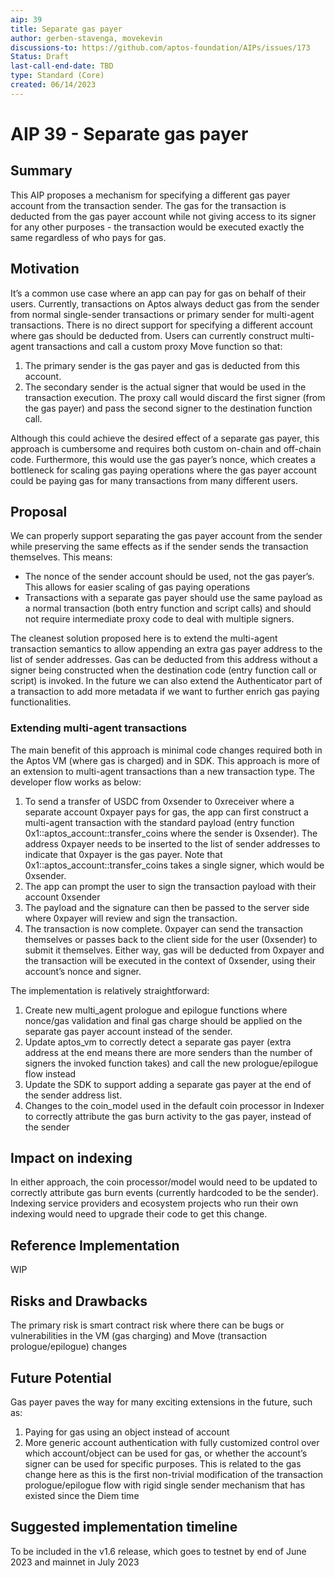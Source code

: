 ```yaml
---
aip: 39
title: Separate gas payer
author: gerben-stavenga, movekevin
discussions-to: https://github.com/aptos-foundation/AIPs/issues/173
Status: Draft
last-call-end-date: TBD
type: Standard (Core)
created: 06/14/2023
---
```


# AIP 39 - Separate gas payer
## Summary

This AIP proposes a mechanism for specifying a different gas payer account from the transaction sender. The gas for the transaction is deducted from the gas payer account while not giving access to its signer for any other purposes - the transaction would be executed exactly the same regardless of who pays for gas.

## Motivation

It’s a common use case where an app can pay for gas on behalf of their users. Currently, transactions on Aptos always deduct gas from the sender from normal single-sender transactions or primary sender for multi-agent transactions. There is no direct support for specifying a different account where gas should be deducted from. Users can currently construct multi-agent transactions and call a custom proxy Move function so that:

1. The primary sender is the gas payer and gas is deducted from this account.
2. The secondary sender is the actual signer that would be used in the transaction execution. The proxy call would discard the first signer (from the gas payer) and pass the second signer to the destination function call.

Although this could achieve the desired effect of a separate gas payer, this approach is cumbersome and requires both custom on-chain and off-chain code. Furthermore, this would use the gas payer’s nonce, which creates a bottleneck for scaling gas paying operations where the gas payer account could be paying gas for many transactions from many different users.

## Proposal

We can properly support separating the gas payer account from the sender while preserving the same effects as if the sender sends the transaction themselves. This means:

- The nonce of the sender account should be used, not the gas payer’s. This allows for easier scaling of gas paying operations
- Transactions with a separate gas payer should use the same payload as a normal transaction (both entry function and script calls) and should not require intermediate proxy code to deal with multiple signers.

The cleanest solution proposed here is to extend the multi-agent transaction semantics to allow appending an extra gas payer address to the list of sender addresses. Gas can be deducted from this address without a signer being constructed when the destination code (entry function call or script) is invoked. In the future we can also extend the Authenticator part of a transaction to add more metadata if we want to further enrich gas paying functionalities.

### Extending multi-agent transactions

The main benefit of this approach is minimal code changes required both in the Aptos VM (where gas is charged) and in SDK. This approach is more of an extension to multi-agent transactions than a new transaction type. The developer flow works as below:

1. To send a transfer of USDC from 0xsender to 0xreceiver where a separate account 0xpayer pays for gas, the app can first construct a multi-agent transaction with the standard payload (entry function 0x1::aptos_account::transfer_coins where the sender is 0xsender). The address 0xpayer needs to be inserted to the list of sender addresses to indicate that 0xpayer is the gas payer. Note that 0x1::aptos_account::transfer_coins takes a single signer, which would be 0xsender.
2. The app can prompt the user to sign the transaction payload with their account 0xsender
3. The payload and the signature can then be passed to the server side where 0xpayer will review and sign the transaction.
4. The transaction is now complete. 0xpayer can send the transaction themselves or passes back to the client side for the user (0xsender) to submit it themselves. Either way, gas will be deducted from 0xpayer and the transaction will be executed in the context of 0xsender, using their account’s nonce and signer.

The implementation is relatively straightforward:

1. Create new multi_agent prologue and epilogue functions where nonce/gas validation and final gas charge should be applied on the separate gas payer account instead of the sender.
2. Update aptos_vm to correctly detect a separate gas payer (extra address at the end means there are more senders than the number of signers the invoked function takes) and call the new prologue/epilogue flow instead
3. Update the SDK to support adding a separate gas payer at the end of the sender address list.
4. Changes to the coin_model used in the default coin processor in Indexer to correctly attribute the gas burn activity to the gas payer, instead of the sender

## Impact on indexing

In either approach, the coin processor/model would need to be updated to correctly attribute gas burn events (currently hardcoded to be the sender). Indexing service providers and ecosystem projects who run their own indexing would need to upgrade their code to get this change.

## Reference Implementation

WIP

## Risks and Drawbacks

The primary risk is smart contract risk where there can be bugs or vulnerabilities in the VM (gas charging) and Move (transaction prologue/epilogue) changes

## Future Potential

Gas payer paves the way for many exciting extensions in the future, such as:

1. Paying for gas using an object instead of account
2. More generic account authentication with fully customized control over which account/object can be used for gas, or whether the account’s signer can be used for specific purposes. This is related to the gas change here as this is the first non-trivial modification of the transaction prologue/epilogue flow with rigid single sender mechanism that has existed since the Diem time

## Suggested implementation timeline

To be included in the v1.6 release, which goes to testnet by end of June 2023 and mainnet in July 2023
